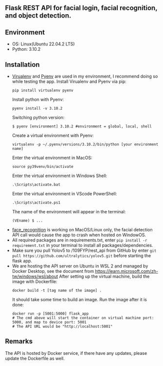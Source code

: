 ## Flask REST API for facial login, facial recognition, and object detection.
## Environment
* OS: Linux(Ubuntu 22.04.2 LTS)
* Python: 3.10.2
## Installation
* [Virualenv](https://pypi.org/project/virtualenv/) and [Pyenv](https://pypi.org/project/pyenv/) are used in my environment, I recommend doing so while testing the app.
  Install Virualenv and Pyenv via pip:  
  ```
  pip install virtualenv pyenv
  ```  
  Install python with Pyenv:  
  ```
  pyenv install -v 3.10.2
  ```  
  Switching python version:  
  ```
  $ pyenv [environment] 3.10.2 #environment = global, local, shell
  ```  
  Create a virtual environment with Pyenv:  
  ```
  virtualenv -p ~/.pyenv/versions/3.10.2/bin/python [your environment name]
  ```  
  Enter the virtual environment in MacOS:  
  ```
  source py39venv/bin/activate
  ```  
  Enter the virtual environment in Windows Shell:  
  ```
  .\Scripts\activate.bat
  ```  
  Enter the virtual environment in VScode PowerShell:  
  ```
  .\Scripts\activate.ps1
  ```  
  The name of the environment will appear in the terminal:  
  ```
  (VEname) $ ...
  ```  
* [face_recognition](https://github.com/ageitgey/face_recognition) is working on MacOS/Linux only, the facial detection API call would cause the app to crash when hosted on WindowOS.
* All required packages are in requirements.txt, enter `pip install -r requirement.txt` in your terminal to install all packages/dependencies.
* Make sure you pull Yolov5 to /109FYP/rest_api from GitHub by enter `git pull https://github.com/ultralytics/yolov5.git` before starting the flask app.
* We are hosting the API server on Ubuntu in WSL 2 and managed by Docker Desktop, see the document from https://learn.microsoft.com/zh-tw/windows/wsl/about
  After setting up the virtual machine, build the image with Dockerfile:  
  ```
  docker build -t [tag name of the image] .
  ```  
  It should take some time to build an image. Run the image after it is done:  
  ```
  docker run -p [5001:5000] flask_app
  # The cmd above will start the container on virtual machine port: 5000, and map to device port: 5001
  # The API URL would be "http://localhost:5001"
  ```
## Remarks
The API is hosted by Docker service, if there have any updates, please update the Dockerfile as well.
